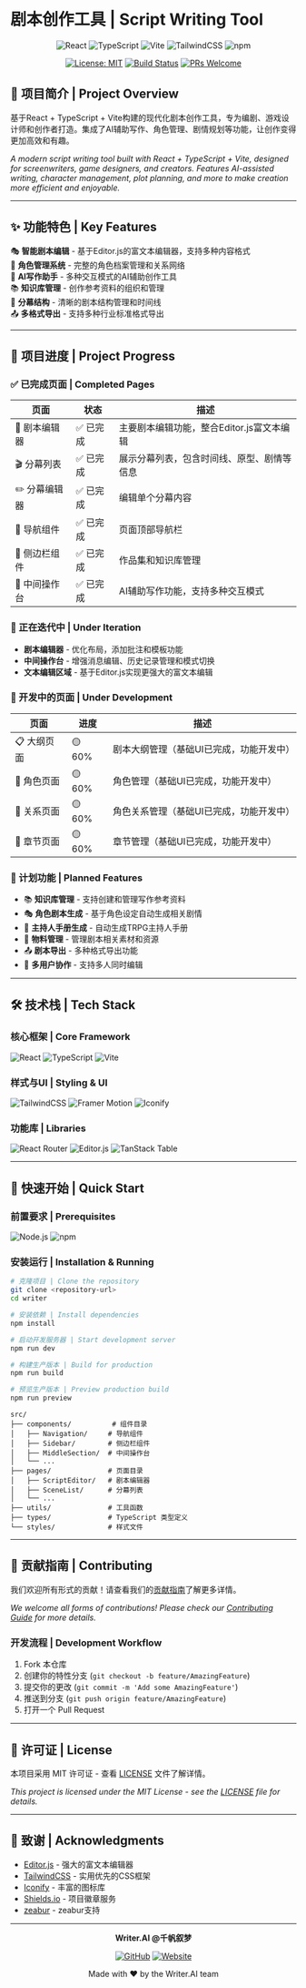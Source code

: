 # 剧本创作工具 | Script Writing Tool

<div align="center">

![React](https://img.shields.io/badge/React-18.x-61DAFB?style=for-the-badge&logo=react&logoColor=white)
![TypeScript](https://img.shields.io/badge/TypeScript-5.x-3178C6?style=for-the-badge&logo=typescript&logoColor=white)
![Vite](https://img.shields.io/badge/Vite-5.x-646CFF?style=for-the-badge&logo=vite&logoColor=white)
![TailwindCSS](https://img.shields.io/badge/TailwindCSS-3.x-06B6D4?style=for-the-badge&logo=tailwindcss&logoColor=white)
![npm](https://img.shields.io/badge/npm-10.x-CB3837?style=for-the-badge&logo=npm&logoColor=white)

[![License: MIT](https://img.shields.io/badge/License-MIT-yellow.svg?style=for-the-badge)](https://opensource.org/licenses/MIT)
[![Build Status](https://img.shields.io/badge/Build-Passing-brightgreen?style=for-the-badge)](https://github.com)
[![PRs Welcome](https://img.shields.io/badge/PRs-Welcome-brightgreen.svg?style=for-the-badge)](http://makeapullrequest.com)

</div>

## 📖 项目简介 | Project Overview

基于React + TypeScript + Vite构建的现代化剧本创作工具，专为编剧、游戏设计师和创作者打造。集成了AI辅助写作、角色管理、剧情规划等功能，让创作变得更加高效和有趣。

*A modern script writing tool built with React + TypeScript + Vite, designed for screenwriters, game designers, and creators. Features AI-assisted writing, character management, plot planning, and more to make creation more efficient and enjoyable.*

---

## ✨ 功能特色 | Key Features

🎭 **智能剧本编辑** - 基于Editor.js的富文本编辑器，支持多种内容格式  
👥 **角色管理系统** - 完整的角色档案管理和关系网络  
🧠 **AI写作助手** - 多种交互模式的AI辅助创作工具  
📚 **知识库管理** - 创作参考资料的组织和管理  
🎯 **分幕结构** - 清晰的剧本结构管理和时间线  
📤 **多格式导出** - 支持多种行业标准格式导出  

---

## 🚀 项目进度 | Project Progress

### ✅ 已完成页面 | Completed Pages

| 页面 | 状态 | 描述 |
|------|------|------|
| 📝 剧本编辑器 | ✅ 已完成 | 主要剧本编辑功能，整合Editor.js富文本编辑 |
| 🎬 分幕列表 | ✅ 已完成 | 展示分幕列表，包含时间线、原型、剧情等信息 |
| ✏️ 分幕编辑器 | ✅ 已完成 | 编辑单个分幕内容 |
| 🧭 导航组件 | ✅ 已完成 | 页面顶部导航栏 |
| 📂 侧边栏组件 | ✅ 已完成 | 作品集和知识库管理 |
| 🤖 中间操作台 | ✅ 已完成 | AI辅助写作功能，支持多种交互模式 |

### 🔄 正在迭代中 | Under Iteration

- **剧本编辑器** - 优化布局，添加批注和模板功能
- **中间操作台** - 增强消息编辑、历史记录管理和模式切换
- **文本编辑区域** - 基于Editor.js实现更强大的富文本编辑

### 🚧 开发中的页面 | Under Development

| 页面 | 进度 | 描述 |
|------|------|------|
| 📋 大纲页面 | 🟡 60% | 剧本大纲管理（基础UI已完成，功能开发中） |
| 👤 角色页面 | 🟡 60% | 角色管理（基础UI已完成，功能开发中） |
| 🔗 关系页面 | 🟡 60% | 角色关系管理（基础UI已完成，功能开发中） |
| 📖 章节页面 | 🟡 60% | 章节管理（基础UI已完成，功能开发中） |
 

### 🔮 计划功能 | Planned Features

- 📚 **知识库管理** - 支持创建和管理写作参考资料
- 🎭 **角色剧本生成** - 基于角色设定自动生成相关剧情
- 📜 **主持人手册生成** - 自动生成TRPG主持人手册
- 🎨 **物料管理** - 管理剧本相关素材和资源
- 📤 **剧本导出** - 多种格式导出功能
- 👥 **多用户协作** - 支持多人同时编辑

---

## 🛠 技术栈 | Tech Stack

### 核心框架 | Core Framework
![React](https://img.shields.io/badge/React-18.3.1-61DAFB?style=flat-square&logo=react)
![TypeScript](https://img.shields.io/badge/TypeScript-5.2.2-3178C6?style=flat-square&logo=typescript)
![Vite](https://img.shields.io/badge/Vite-5.3.4-646CFF?style=flat-square&logo=vite)

### 样式与UI | Styling & UI
![TailwindCSS](https://img.shields.io/badge/TailwindCSS-3.4.1-06B6D4?style=flat-square&logo=tailwindcss)
![Framer Motion](https://img.shields.io/badge/Framer_Motion-11.3.8-0055FF?style=flat-square&logo=framer)
![Iconify](https://img.shields.io/badge/Iconify-3.1.1-1769AA?style=flat-square&logo=iconify)

### 功能库 | Libraries
![React Router](https://img.shields.io/badge/React_Router-6.15.0-CA4245?style=flat-square&logo=reactrouter)
![Editor.js](https://img.shields.io/badge/Editor.js-2.28.2-08A045?style=flat-square)
![TanStack Table](https://img.shields.io/badge/TanStack_Table-8.9.8-FF4154?style=flat-square)

---

## 🚀 快速开始 | Quick Start

### 前置要求 | Prerequisites

![Node.js](https://img.shields.io/badge/Node.js-18.0+-339933?style=flat-square&logo=nodedotjs)
![npm](https://img.shields.io/badge/npm-9.0+-CB3837?style=flat-square&logo=npm)

### 安装运行 | Installation & Running

```bash
# 克隆项目 | Clone the repository
git clone <repository-url>
cd writer

# 安装依赖 | Install dependencies
npm install

# 启动开发服务器 | Start development server
npm run dev

# 构建生产版本 | Build for production
npm run build

# 预览生产版本 | Preview production build
npm run preview
```



```
src/
├── components/          # 组件目录
│   ├── Navigation/     # 导航组件
│   ├── Sidebar/        # 侧边栏组件
│   ├── MiddleSection/  # 中间操作台
│   └── ...
├── pages/              # 页面目录
│   ├── ScriptEditor/   # 剧本编辑器
│   ├── SceneList/      # 分幕列表
│   └── ...
├── utils/              # 工具函数
├── types/              # TypeScript 类型定义
└── styles/             # 样式文件
```

---

## 🤝 贡献指南 | Contributing

我们欢迎所有形式的贡献！请查看我们的[贡献指南](CONTRIBUTING.md)了解更多详情。

*We welcome all forms of contributions! Please check our [Contributing Guide](CONTRIBUTING.md) for more details.*

### 开发流程 | Development Workflow

1. Fork 本仓库
2. 创建你的特性分支 (`git checkout -b feature/AmazingFeature`)
3. 提交你的更改 (`git commit -m 'Add some AmazingFeature'`)
4. 推送到分支 (`git push origin feature/AmazingFeature`)
5. 打开一个 Pull Request

---

## 📄 许可证 | License

本项目采用 MIT 许可证 - 查看 [LICENSE](LICENSE) 文件了解详情。

*This project is licensed under the MIT License - see the [LICENSE](LICENSE) file for details.*

---

## 🙏 致谢 | Acknowledgments

- [Editor.js](https://editorjs.io/) - 强大的富文本编辑器
- [TailwindCSS](https://tailwindcss.com/) - 实用优先的CSS框架
- [Iconify](https://iconify.design/) - 丰富的图标库
- [Shields.io](https://shields.io/) - 项目徽章服务
- [zeabur](https://zeabur.com/projects) - zeabur支持

---

<div align="center">

**Writer.AI @千帆叙梦**

[![GitHub](https://img.shields.io/badge/GitHub-181717?style=for-the-badge&logo=github)](https://github.com)
[![Website](https://img.shields.io/badge/Website-4285F4?style=for-the-badge&logo=google-chrome&logoColor=white)](https://your-website.com)

Made with ❤️ by the Writer.AI team

</div>
